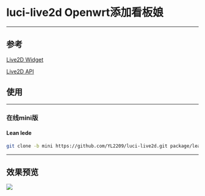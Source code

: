 # luci-live2d  Openwrt添加看板娘

----------------------------------------------------------
## 参考
[Live2D Widget](https://github.com/stevenjoezhang/live2d-widget)

[Live2D API](https://github.com/fghrsh/live2d_api)

## 使用

---------------------------------------------------------------------------------

### 在线mini版
#### Lean lede
```bash
git clone -b mini https://github.com/YL2209/luci-live2d.git package/lean/live2d
```

-------------------------------------------------------

## 效果预览
![](https://cdn.jsdelivr.net/gh/YL2209/luci-live2d/live2d.PNG)
